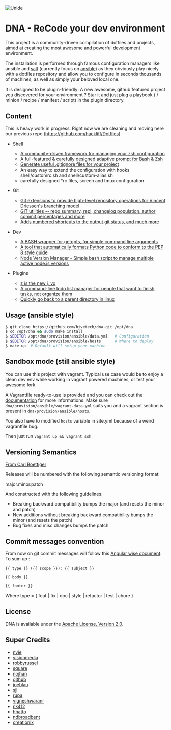 ![Unide](https://raw.github.com/hivetech/hivetech.github.io/master/images/logo-unide.png)



DNA - ReCode your dev environment
===================================

This project is a community-driven compilation of dotfiles and projects, aimed
at creating the most awesome and powerful development environment.

The installation is performed through famous configuration managers like ansible
and [salt](http://saltstack.com/community.html) (currently focus on [ansible](www.ansibleworks.com)) as they obviously play nicely with a
dotfiles repository and allow you to configure in seconds thousands of machines,
as well as simply your beloved local one.  

It is designed to be plugin-friendly: A new awesome, github featured
project you discovered for your environment ? Star it and just plug
a playbook ( / minion / recipe / manifest / script) in the plugin directory.


Content
-------

This is heavy work in progress. Right now we are cleaning and moving here our
previous repo (https://github.com/hackliff/Dotfiles)

* Shell

    * [A community-driven framework for managing your zsh configuration](https://github.com/robbyrussell/oh-my-zsh)
    * [A full-featured & carefully designed adaptive prompt for Bash & Zsh](https://github.com/nojhan/liquidprompt)
    * [Generate useful .gitignore files for your project](https://github.com/joeblau/gitignore.io)
    * An easy way to extend the configuration with hooks shell/customrc.sh and shell/custom-alias.sh
    * carefully designed \*rc files, screen and tmux configuration

* Git

    * [Git extensions to provide high-level repository operations for Vincent Driessen's branching model](https://github.com/nvie/gitflow)
    * [GIT utilities -- repo summary, repl, changelog population, author commit percentages and more](https://github.com/visionmedia/git-extras)
    * [Adds numbered shortcuts to the output git status, and much more](https://github.com/ndbroadbent/scm_breeze)

* Dev

    * [A BASH wrapper for getopts, for simple command line arguments](https://github.com/nk412/optparse)
    * [A tool that automatically formats Python code to conform to the PEP 8 style guide](https://github.com/hhatto/autopep8)
    * [Node Version Manager - Simple bash script to manage multiple active node.js versions](https://github.com/creationix/nvm)

* Plugins

    * [z is the new j, yo](https://github.com/rupa/z)
    * [A command-line todo list manager for people that want to finish tasks, not organize them](http://stevelosh.com/projects/t/)
    * [Quickly go back to a parent directory in linux](https://github.com/vigneshwaranr/bd)

Usage (ansible style)
-----

```bash
$ git clone https://github.com/hivetech/dna.git /opt/dna
$ cd /opt/dna && sudo make install
$ $EDITOR /opt/dna/provision/ansible/data.yml   # Configuration
$ $EDITOR /opt/dna/provision/ansible/hosts      # Where to deploy
$ make up  # Default will setup your machine
```

Sandbox mode (still ansible style)
------------

You can use this project with vagrant. Typical use case would be to enjoy a
clean dev env while working in vagrant powered machines, or test your awesome fork.

A Vagrantfile ready-to-use is provided and you can check out the [documentation](http://docs.vagrantup.com/v2/provisioning/ansible.html)
for more informations. Make sure `dna/provision/ansible/vagrant-data.yml` suits
you and a vagrant section is present in `dna/provision/ansible/hosts`.

You also have to modified `hosts` variable in site.yml because of a weird vagrantfile bug.

Then just run `vagrant up && vagrant ssh`.


Versioning Semantics
--------------------

[From Carl Boettiger](http://carlboettiger.info/)

Releases will be numbered with the following semantic versioning format:

major.minor.patch

And constructed with the following guidelines:

* Breaking backward compatibility bumps the major (and resets the minor 
  and patch)
* New additions without breaking backward compatibility bumps the minor 
  (and resets the patch)
* Bug fixes and misc changes bumps the patch

Commit messages convention
--------------------------

From now on git commit messages will follow this [Angular wise document](https://docs.google.com/document/d/1QrDFcIiPjSLDn3EL15IJygNPiHORgU1_OOAqWjiDU5Y/edit#).
To sum up :

```
{{ type }} ({{ scope }}): {{ subject }}

{{ body }}

{{ footer }}
```

Where type = { feat | fix | doc | style | refactor | test | chore }

License
-------

DNA is available under the [Apache License, Version 2.0](http://www.apache.org/licenses/LICENSE-2.0.html).

Super Credits
-------------

* [nvie](https://github.com/nvie)
* [visionmedia](https://github.com/visionmedia)
* [robbyrussel](https://github.com/robbyrussell)
* [square](https://github.com/square)
* [nojhan](https://github.com/nojhan)
* [github](https://github.com/github)
* [joeblau](https://github.com/joeblau)
* [sjl](https://github.com/sjl)
* [rupa](https://github.com/rupa)
* [vigneshwaranr](https://github.com/vigneshwaranr)
* [nk412](https://github.com/nk412)
* [hhatto](https://github.com/hhatto)
* [ndbroadbent](https://github.com/ndbroadbent)
* [creationix](https://github.com/creationix)
